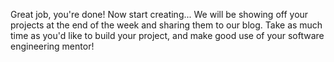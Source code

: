 Great job, you're done! Now start creating... We will be showing off your projects at the end of the week and sharing them to our blog. Take as much time as you'd like to build your project, and make good use of your software engineering mentor!
